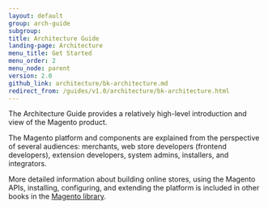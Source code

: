 ```yaml
---
layout: default
group: arch-guide
subgroup: 
title: Architecture Guide
landing-page: Architecture
menu_title: Get Started
menu_order: 2
menu_node: parent
version: 2.0
github_link: architecture/bk-architecture.md
redirect_from: /guides/v1.0/architecture/bk-architecture.html
---
```


The Architecture Guide provides a relatively high-level introduction and view of the Magento product. 

The Magento platform and components are explained from the perspective of several audiences: merchants, web store developers (frontend developers), extension developers, system admins, installers, and integrators.

More detailed information about building online stores, using the Magento APIs, installing, configuring, and extending the platform is included in other books in the <a href="{{ site.baseurl }}index.html">Magento library</a>.

